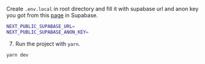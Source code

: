 Create `.env.local` in root directory and fill it with supabase url and anon key you got from this [page](https://app.supabase.io/project/YOUR_PROJECT_ID/settings/api) in Supabase.

```bash
NEXT_PUBLIC_SUPABASE_URL=
NEXT_PUBLIC_SUPABASE_ANON_KEY=
```

7. Run the project with `yarn`.

```bash
yarn dev
```

